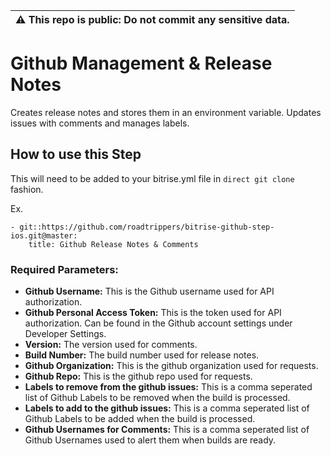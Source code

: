 | :warning: This repo is public: Do not commit any sensitive data. |
| --- |

# Github Management & Release Notes

Creates release notes and stores them in an environment variable.  Updates issues with comments and manages labels.


## How to use this Step

This will need to be added to your bitrise.yml file in `direct git clone` fashion.

Ex. 
```
- git::https://github.com/roadtrippers/bitrise-github-step-ios.git@master:
    title: Github Release Notes & Comments
```

### Required Parameters:
- **Github Username:** This is the Github username used for API authorization.
- **Github Personal Access Token:** This is the token used for API authorization. Can be found in the Github account settings under Developer Settings.
- **Version:** The version used for comments.
- **Build Number:** The build number used for release notes.
- **Github Organization:** This is the github organization used for requests.
- **Github Repo:** This is the github repo used for requests.
- **Labels to remove from the github issues:** This is a comma seperated list of Github Labels to be removed when the build is processed.
- **Labels to add to the github issues:** This is a comma seperated list of Github Labels to be added when the build is processed.
- **Github Usernames for Comments:** This is a comma seperated list of Github Usernames used to alert them when builds are ready.

